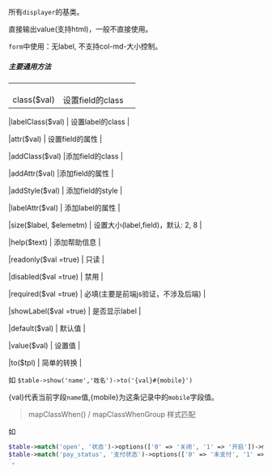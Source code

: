 所有`displayer`的基类。

直接输出value(支持html)，一般不直接使用。

`form`中使用：无label, 不支持col-md-大小控制。

##### 主要通用方法
|      |      |      |
| :--: | ---- | ---- |
|      |      |      |
|      |      |      |
|      |      |      |
|class($val) | 设置field的class |

|labelClass($val) | 设置label的class |

|attr($val) | 设置field的属性 |

|addClass($val) |添加field的class |

|addAttr($val) |添加field的属性 |

|addStyle($val) |  添加field的style |

|labelAttr($val) | 添加label的属性 |

|size($label, $elemetm) | 设置大小(label,field)，默认: 2, 8 |

|help($text) | 添加帮助信息 |

|readonly($val =true) | 只读 |

|disabled($val =true) | 禁用 |

|required($val =true) | 必填(主要是前端js验证，不涉及后端) |

|showLabel($val =true) | 是否显示label |

|default($val) | 默认值 |

|value($val) | 设置值 |

|to($tpl) | 简单的转换 |

如 `$table->show('name','姓名')->to('{val}#{mobile}')`  

{val}代表当前字段`name`值,{mobile}为这条记录中的`mobile`字段值。

>mapClassWhen() / mapClassWhenGroup 样式匹配  

如 
```php
$table->match('open', '状态')->options(['0' => '关闭', '1' => '开启'])->mapClassWhen(1, 'hidden');
$table->match('pay_status', '支付状态')->options(['0' => '未支付', '1' => '已支付', '2' =>'已关闭'])->mapClassWhenGroup([[1, 'success'], [2, 'danger']])
`。
```